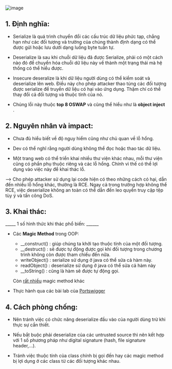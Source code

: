 ![image](https://github.com/vanniichan/Portswigger/assets/112863484/82150fa2-c4fd-4321-bf00-b643727ba838)

<h2>1. Định nghĩa:</h2>

- Serialize là quá trình chuyển đổi các cấu trúc dữ liệu phức tạp, chẳng hạn như các đối tượng và trường của chúng thành định dạng có thể được gửi hoặc lưu dưới dạng luồng byte tuần tự.

- Deserialize là sau khi chuỗi dữ liệu đã được Serialize, phải có một cách nào đó để chuyển hóa chuỗi dữ liệu này về thành một trạng thái mà hệ thống có thể hiểu được.

- Insecure deseralize là khi dữ liệu người dùng có thể kiểm soát và deserialize lên web. Điều này cho phép attacker thao túng các đối tượng được serialize để truyền dữ liệu có hại vào ứng dụng. Thậm 
chí có thể thay đổi cả đối tượng và thuộc tính của nó.

- Chủng lỗi này thuộc **top 8 OSWAP** và cũng thể hiểu như là **object inject** .

<h2>2. Nguyên nhân và impact:</h2>

- Chưa đủ hiểu biết về độ nguy hiểm cũng như chủ quan về lỗ hổng.

- Dev có thể nghĩ rằng người dùng không thể đọc hoặc thao tác dữ liệu.

- Một trang web có thể triển khai nhiều thư viện khác nhau, mỗi thư viện cũng có phần phụ thuộc riêng và các lỗ hổng. Chính vì thế có thể lợi dụng vào việc này để khai thác lỗ.

--> Cho phép attacker sử dụng lại code hiện có theo những cách có hại, dẫn đến nhiều lỗ hổng khác, thường là RCE. Ngay cả trong trường hợp không thể RCE, việc deserialize không an toàn có thể dẫn đến leo quyền truy cập tệp tùy ý và tấn công DoS.

<h2>3. Khai thác:</h2>

_____ 1 số hình thức khi thác phổ biến: ______

- Các **Magic Method** trong OOP:
  + __construct() :  giúp chúng ta khởi tạo thuộc tính của một đối tượng.
  +  __destruct() : sẽ được tự động được gọi khi đối tượng trong chương trình không còn được tham chiếu đến nữa.
  + writeObject() : serialize sử dụng ở java có thể sửa cả hàm này.
  + readObject() : deserialize sử dụng ở java có thể sửa cả hàm này
  + __toString() : cũng là hàm sẽ được tự động gọi.

   Còn [rất nhiều](https://www.php.net/manual/en/language.oop5.magic.php) magic method khác

- Thực hành qua các bài lab của [Portswigger](https://portswigger.net/web-security/all-labs)

<h2>4. Cách phòng chống:</h2>

- Nên tránh việc có chức năng deserialize đầu vào của người dùng trừ khi thực sự cần thiết.

- Nếu bắt buộc phải deserialize của các untrusted source thì nên kết hợp với 1 số phương pháp như digital signature (hash, file signature header,...).

- Tránh việc thuộc tính của class chính bị gọi đến hay các magic method bị lợi dụng ở các class từ các đối tượng khác nhau.


